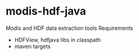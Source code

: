 # modis-hdf-java
Modis and HDF data extraction tools
Requirements
- HDFView, hdfjava libs in classpath
- maven targets